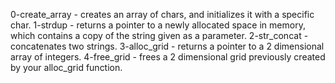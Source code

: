 0-create\_array - creates an array of chars, and initializes it with a specific char.
1-strdup - returns a pointer to a newly allocated space in memory, which contains a copy of the string given as a parameter.
2-str\_concat - concatenates two strings.
3-alloc_grid - returns a pointer to a 2 dimensional array of integers.
4-free\_grid - frees a 2 dimensional grid previously created by your alloc\_grid function.
